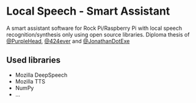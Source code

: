 # Local Speech - Smart Assistant
A smart assistant software for Rock Pi/Raspberry Pi with local speech recognition/synthesis only using open source libraries.
Diploma thesis of [@PurpleHead](https://github.com/PurpleHead), [@424ever](https://github.com/424ever) and [@JonathanDotExe](https://github.com/JonathanDotExe)


## Used libraries
 * Mozilla DeepSpeech
 * Mozilla TTS
 * NumPy
 * ...